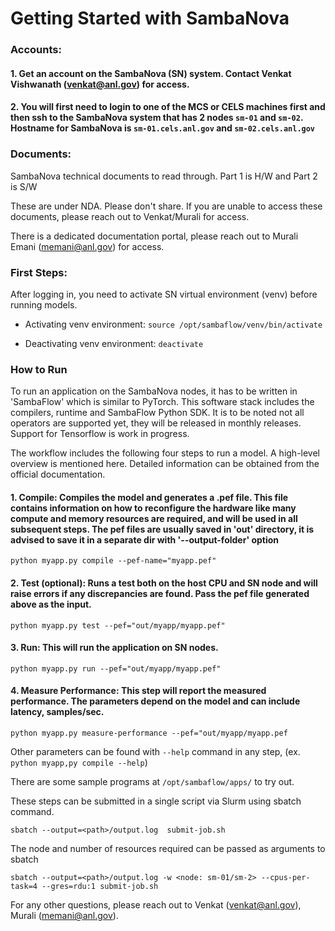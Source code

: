 # Getting Started with SambaNova
### Accounts:

#### 1.	Get an account on the SambaNova (SN) system. Contact Venkat Vishwanath (<venkat@anl.gov>) for access.

#### 2.	You will first need to login to one of the MCS or CELS machines first and then ssh to the SambaNova system that has 2 nodes `sm-01` and `sm-02`. Hostname for SambaNova is `sm-01.cels.anl.gov` and `sm-02.cels.anl.gov`

### Documents:
SambaNova technical documents to read through. Part 1 is H/W and Part 2 is S/W

<!--<https://anl.box.com/s/bwy9ve72306l1q01qw3g4vwk4a93k06z>{:target="_blank"}-->

These are under NDA. Please don't share. If you are unable to access these documents, please reach out to Venkat/Murali for access.

There is a dedicated documentation portal, please reach out to Murali Emani (<memani@anl.gov>) for access.

### First Steps:
After logging in, you need to activate SN virtual environment (venv) before running models.

- Activating venv environment: `source /opt/sambaflow/venv/bin/activate`

- Deactivating venv environment: `deactivate`

### How to Run
To run an application on the SambaNova nodes, it has to be written in 'SambaFlow' which is similar to PyTorch. This software stack includes the compilers, runtime and SambaFlow Python SDK.  It is to be noted not all operators are supported yet, they will be released in monthly releases. Support for Tensorflow is work in progress.

The workflow includes the following four steps to run a model. A high-level overview is mentioned here. Detailed information can be obtained from the official documentation.

#### 1. Compile: Compiles the model and generates a .pef file. This file contains information on how to reconfigure the hardware like many compute and memory resources are required, and will be used in all subsequent steps. The pef files are usually saved in 'out' directory, it is advised to save it in a separate dir with '--output-folder' option
```
python myapp.py compile --pef-name="myapp.pef"
```

#### 2.	Test (optional): Runs a test both on the host CPU and SN node and will raise errors if any discrepancies are found. Pass the pef file generated above as the input.
```
python myapp.py test --pef="out/myapp/myapp.pef"
```

#### 3.	Run: This will run the application on SN nodes.
```
python myapp.py run --pef="out/myapp/myapp.pef"
```

#### 4.	Measure Performance: This step will report the measured performance. The parameters depend on the model and can include latency, samples/sec.
```
python myapp.py measure-performance --pef="out/myapp/myapp.pef
```

Other parameters can be found with `--help` command in any step, (ex. `python myapp,py compile --help`)

There are some sample programs at `/opt/sambaflow/apps/` to try out. 

These steps can be submitted in a single script via Slurm using sbatch command.
```
sbatch --output=<path>/output.log  submit-job.sh
```

The node and number of resources required can be passed as arguments to sbatch
```
sbatch --output=<path>/output.log -w <node: sm-01/sm-2> --cpus-per-task=4 --gres=rdu:1 submit-job.sh
```

For any other questions, please reach out to Venkat (<venkat@anl.gov>), Murali (<memani@anl.gov>).
